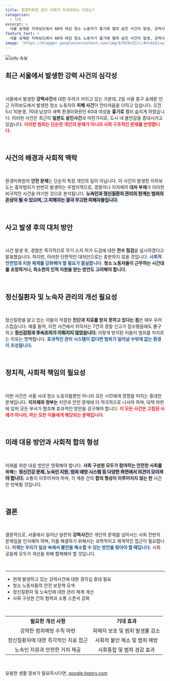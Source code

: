 ```yaml
---
title: 환경미화원 살인 사회가 두려워하는 이유는?
categories:
  - 사회
excerpt: >
  서울 숭례문 지하보도에서 60대 여성 청소 노동자가 흉기에 찔려 숨진 사건이 발생, 강력사건의 끊임없는 반복에 사회적 불안이 고조되고 있다. 노숙인 관리와 치안 대책의 필요성이 다시금 주목받고 있다.
feature_text: >
  서울 숭례문 지하보도에서 60대 여성 청소 노동자가 흉기에 찔려 숨진 사건이 발생, 강력사건의 끊임없는 반복에 사회적 불안이 고조되고 있다. 노숙인 관리와 치안 대책의 필요성이 다시금 주목받고 있다.
image: 'https://blogger.googleusercontent.com/img/b/R29vZ2xl/AVvXsEixyZcFfHzMRdzZMjFBmAUKJYCLCGyLL1o632UiGVXcaFdKo_bkvkuCioo0uUKlGfBVcT3P84aROyZIXSBEx3Aw5nCQ3pTgDom1WDC4m8eifvWiAmWEEVb4x6G_l8C0QH225ldMjyaFvpxGEBGNO37VmDTDMHGhJPq73UglMfDca1-0aw/s1600/blogspot.png'
---
```


<p><img src="https://blogger.googleusercontent.com/img/b/R29vZ2xl/AVvXsEixyZcFfHzMRdzZMjFBmAUKJYCLCGyLL1o632UiGVXcaFdKo_bkvkuCioo0uUKlGfBVcT3P84aROyZIXSBEx3Aw5nCQ3pTgDom1WDC4m8eifvWiAmWEEVb4x6G_l8C0QH225ldMjyaFvpxGEBGNO37VmDTDMHGhJPq73UglMfDca1-0aw/s1600/blogspot.png" alt="info 속보" /></p>

<h2 data-ke-size="size26">최근 서울에서 발생한 강력 사건의 심각성</h2>

<p data-ke-size="size16">&nbsp;</p>

<p>서울에서 발생한 <b>강력사건</b>에 대한 우려가 커지고 있는 가운데, 2일 서울 중구 숭례문 인근 지하보도에서 발생한 청소 노동자의 <b>피해 사건</b>이 안타까움을 더하고 있습니다. 오전 5시 10분경, 70대 남성이 새벽 환경미화원인 60대 여성을 <b>흉기로</b> 찔러 숨지게 하였습니다. 이러한 사건은 최근의 <b>일본도 살인사건</b>과 마찬가지로, 도시 내 불안감을 증대시키고 있습니다. <b><span style="color: #ee2323;">이러한 범죄는 단순한 개인의 문제가 아니라 사회 구조적인 문제를 반영합니다.</span></b></p>

<p data-ke-size="size16">&nbsp;</p>

<h2 data-ke-size="size26">사건의 배경과 사회적 맥락</h2>

<p data-ke-size="size16">&nbsp;</p>

<p>환경미화원의 <b>안전 문제</b>는 단순히 특정 개인의 일이 아닙니다. 이 사건이 발생한 지하보도는 흉악범죄가 빈번히 발생하는 우범지역으로, 경찰이나 지자체의 <b>대처 부재</b>가 이러한 비극적인 사건을 야기한 것으로 분석됩니다. <b><span style="background-color: #21538527;">노숙인과 정신질환자 관리의 한계는 범죄의 온상이 될 수 있으며, 그 피해자는 결국 무고한 피해자들입니다.</span></b> </p>

<p data-ke-size="size16">&nbsp;</p>

<h2 data-ke-size="size26">사고 발생 후의 대처 방안</h2>

<p data-ke-size="size16">&nbsp;</p>

<p>사건 발생 후, 경찰은 즉각적으로 무기 소지 허가 도검에 대한 <b>전수 점검</b>을 실시하겠다고 발표했습니다. 하지만, 이러한 단편적인 대처만으로는 충분하지 않을 것입니다. <b><span style="color: #1a5490;">사회적 안전망과 지원 체계를 강화해야 할 필요가 절실합니다.</span></b>  <b>청소 노동자들이 근무하는 시간대를 조정하거나, 최소한의 인적 지원을 받는 방안도 고려해야 합니다.</b></p>

<p data-ke-size="size16">&nbsp;</p>

<h2 data-ke-size="size26">정신질환자 및 노숙자 관리의 개선 필요성</h2>

<p data-ke-size="size16">&nbsp;</p>

<p>정신질환을 앓고 있는 이들이 적절한 <b>진단과 치료를 받지 못하고 있다는 점</b>은 매우 우려스럽습니다. 예를 들어, 이전 사건에서 피의자는 7건의 경찰 신고가 접수됐음에도 불구하고 <b><span style="background-color: #21538527;">정신감정과 후속조처가 이뤄지지 않았습니다.</span></b> 이렇게 방치된 이들이 범죄를 저지르는 이유는 명백합니다. <b><span style="color: #1a5490;">효과적인 관리 시스템이 없다면 범죄가 일어날 수밖에 없는 환경이 조성됩니다.</span></b></p>

<p data-ke-size="size16">&nbsp;</p>

<h2 data-ke-size="size26">정치적, 사회적 책임의 필요성</h2>

<p data-ke-size="size16">&nbsp;</p>

<p>이번 사건은 서울 시내 청소 노동자들뿐만 아니라 모든 시민에게 영향을 미치는 중대한 문제입니다. <b>지자체와 정부는</b> 치안과 안전 문제에 더 적극적으로 나서야 하며, 대책 마련에 있어 모든 부서가 협조해 효과적인 방안을 강구해야 합니다. <b><span style="color: #ee2323;">이 모든 사건은 고립된 사례가 아니라, 하는 모든 이들에게 해당되는 문제입니다.</span></b></p>

<p data-ke-size="size16">&nbsp;</p>

<h2 data-ke-size="size26">미래 대응 방안과 사회적 합의 형성</h2>

<p data-ke-size="size16">&nbsp;</p>

<p>미래를 위한 대응 방안은 명확해야 합니다. <b>사회 구성원 모두가 참여하는 안전한 사회를 위해</b>는 <b><span style="background-color: #21538527;">정신건강 문제, 노숙인 지원, 범죄 예방 시스템 등 다양한 측면에서 의견이 모아져야 합니다.</span></b> 소통이 이루어져야 하며, 각 계층 간의 <b>합의 형성이 이루어지지 않는 한</b> 사건은 반복될 것입니다. </p>

<p data-ke-size="size16">&nbsp;</p>

<h2 data-ke-size="size26">결론</h2>

<p data-ke-size="size16">&nbsp;</p>

<p>결론적으로, 서울에서 일어난 일련의 <b>강력사건</b>은 개인의 문제를 넘어서는 사회 전반의 문제임을 인식해야 하며, 이를 해결하기 위해서는 과학적이고 체계적인 접근이 필요합니다. <b><span style="color: #1a5490;">이제는 우리가 일상 속에서 불안을 해소할 수 있는 방안을 찾아야 할 때입니다.</span></b> 사회 공동체 모두가 개선을 위해 함께해야 할 것입니다. </p>

<p data-ke-size="size16">&nbsp;</p>

<hr />

<ul>
    <li>현재 발생하고 있는 강력사건에 대한 경각심 증대 필요</li>
    <li>청소 노동자들의 안전 보장책 모색</li>
    <li>정신질환자 및 노숙인에 대한 관리 체계 개선</li>
    <li>사회 구성원 간의 협력과 소통 스폰서 강화</li>
</ul>

<p data-ke-size="size16">&nbsp;</p>

<table>
    <tr>
        <td style="text-align: center; height: 17px;"><b>필요한 개선 사항</b></td>
        <td style="text-align: center; height: 17px;"><b>기대 효과</b></td>
    </tr>
    <tr>
        <td style="text-align: center; height: 17px;">강력한 범죄예방 수칙 마련</td>
        <td style="text-align: center; height: 17px;">피해자 보호 및 범죄 발생률 감소</td>
    </tr>
    <tr>
        <td style="text-align: center; height: 17px;">정신질환자에 대한 즉각적인 치료 접근</td>
        <td style="text-align: center; height: 17px;">사회적 불안 해소 및 범죄 예방</td>
    </tr>
    <tr>
        <td style="text-align: center; height: 17px;">노숙인 지원과 안전한 거처 제공</td>
        <td style="text-align: center; height: 17px;">사회통합 및 범죄 경감 효과</td>
    </tr>
</table>

<p data-ke-size="size16">&nbsp;</p>
유용한 생활 정보가 필요하시다면, <a href="https://qoogle.tistory.com" rel="dofollow">qoogle.tistory.com</a>


